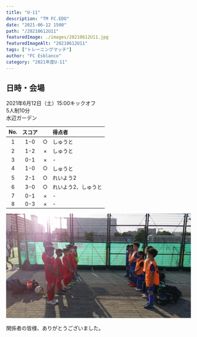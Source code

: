 ```yaml
---
title: "U-11"
description: "TM FC.EDO"
date: "2021-06-12 1500"
path: "/20210612U11"
featuredImage: ./images/20210612U11.jpg
featuredImageAlt: "20210612U11"
tags: ["トレーニングマッチ"]
author: "FC Esblanco"
category: "2021年度U-11"
---
```


## 日時・会場

2021年6月12日（土）15:00キックオフ   
5人制10分   
水辺ガーデン

| No.| スコア |   | 得点者  |
|:--:|:------:|:-:|:--------|
| 1  | 1-0       | ○ |しゅうと     |
| 2  | 1-2       | × |しゅうと    |
| 3  | 0-1      | ×  |-               |
| 4  | 1-0      | ○ | しゅうと               |
| 5  | 2-1     | ○ | れいよう2    |
| 6  | 3-0     | ○ | れいよう2、しゅうと             |
| 7 | 0-1      | × | - |
| 8 | 0-3    | ×  | -   |

<script src="https://adm.shinobi.jp/s/f9835040bccb6582c56df68b8f5ecca7"></script>


![20210612U11](./images/20210612U11b.jpg "TM0612")

関係者の皆様、ありがとうございました。
